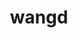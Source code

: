---
layout: home
title: wangd
titleTemplate: 一个Vue3组件库
lastUpdated: true
head:
  - - meta
    - name: description
      content: hello
  - - meta
    - name: keywords
      content: super duper SEO


hero:
  name: Kitty
  text: 一个Vue3组件库
  tagline: 没啥特点仅供学习
  image:
    src: /zhuo.png
    alt: Kitty
    width: 180
    style: 'transform:rotate(90deg);transform-origin: top left;'
  actions:
    - theme: brand
      text: 开始
      link: /guide/
    - theme: alt
      text: 在 Gitee 上查看
      link: https://gitee.com/geeksdidi/kittyui

features:
  - icon: 😅
    title: Vue3组件库
    details: 基于vite打包和TypeScript开发
  - icon: 📦
    title: 仅供学习使用
    details: 倾向于Vue3组件库的学习，请勿用于实际生产项目
  - icon: 🛠️
    title: 按需引入
    details: 直接支持按需引入无需配置任何插件。
---
